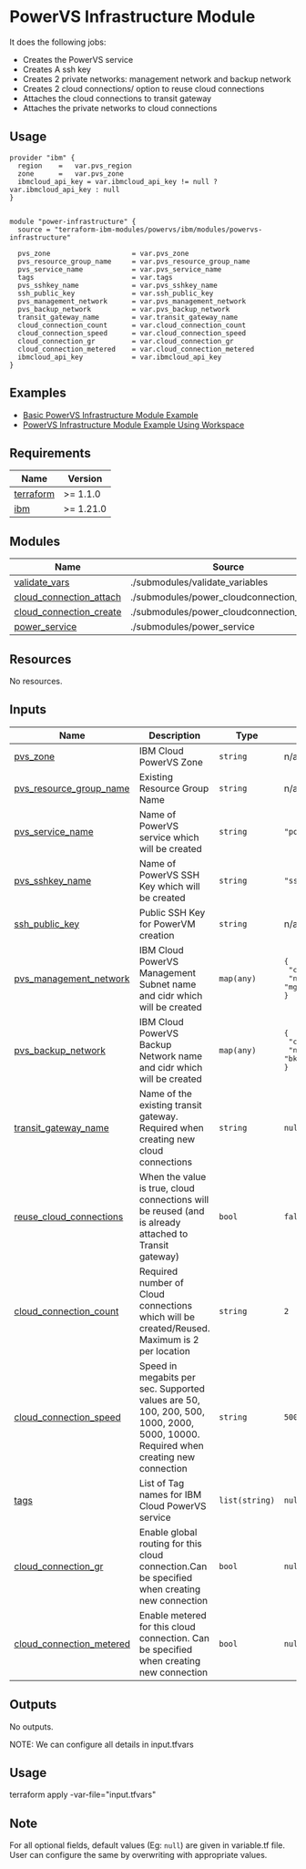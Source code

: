 # PowerVS Infrastructure Module

It does the following jobs:
- Creates the PowerVS service
- Creates A ssh key
- Creates 2 private networks: management network and backup network
- Creates 2 cloud connections/ option to reuse cloud connections
- Attaches the cloud connections to transit gateway
- Attaches the private networks to cloud connections

## Usage
```
provider "ibm" {
  region    =   var.pvs_region
  zone      =   var.pvs_zone
  ibmcloud_api_key = var.ibmcloud_api_key != null ? var.ibmcloud_api_key : null
}


module "power-infrastructure" {
  source = "terraform-ibm-modules/powervs/ibm/modules/powervs-infrastructure"

  pvs_zone                    = var.pvs_zone
  pvs_resource_group_name     = var.pvs_resource_group_name
  pvs_service_name            = var.pvs_service_name
  tags                        = var.tags
  pvs_sshkey_name             = var.pvs_sshkey_name
  ssh_public_key              = var.ssh_public_key
  pvs_management_network      = var.pvs_management_network
  pvs_backup_network          = var.pvs_backup_network
  transit_gateway_name        = var.transit_gateway_name
  cloud_connection_count      = var.cloud_connection_count
  cloud_connection_speed      = var.cloud_connection_speed
  cloud_connection_gr         = var.cloud_connection_gr
  cloud_connection_metered    = var.cloud_connection_metered
  ibmcloud_api_key            = var.ibmcloud_api_key
}
```


<!-- BEGIN EXAMPLES HOOK -->
## Examples

- [ Basic PowerVS Infrastructure Module Example](examples/basic)
- [ PowerVS Infrastructure Module Example Using Workspace](examples/standard-catalog)
<!-- END EXAMPLES HOOK -->

<!-- BEGINNING OF PRE-COMMIT-TERRAFORM DOCS HOOK -->
## Requirements

| Name | Version |
|------|---------|
| <a name="requirement_terraform"></a> [terraform](#requirement\_terraform) | >= 1.1.0 |
| <a name="requirement_ibm"></a> [ibm](#requirement\_ibm) | >= 1.21.0 |

## Modules

| Name | Source | Version |
|------|--------|---------|
| <a name="module_validate_vars"></a> [validate\_vars](#module\_validate\_vars) | ./submodules/validate_variables | n/a |
| <a name="module_cloud_connection_attach"></a> [cloud\_connection\_attach](#module\_cloud\_connection\_attach) | ./submodules/power_cloudconnection_attach | n/a |
| <a name="module_cloud_connection_create"></a> [cloud\_connection\_create](#module\_cloud\_connection\_create) | ./submodules/power_cloudconnection_create | n/a |
| <a name="module_power_service"></a> [power\_service](#module\_power\_service) | ./submodules/power_service | n/a |

## Resources

No resources.

## Inputs

| Name | Description | Type | Default | Required |
|------|-------------|------|---------|:--------:|
| <a name="input_pvs_zone"></a> [pvs\_zone](#input\_pvs\_zone) | IBM Cloud PowerVS Zone | `string` | n/a | yes |
| <a name="input_pvs_resource_group_name"></a> [pvs\_resource\_group\_name](#input\_pvs\_resource\_group\_name) | Existing Resource Group Name | `string` | n/a | yes |
| <a name="input_pvs_service_name"></a> [pvs\_service\_name](#input\_pvs\_service\_name) | Name of PowerVS service which will be created | `string` | `"power-service"` | no |
| <a name="input_pvs_sshkey_name"></a> [pvs\_sshkey\_name](#input\_pvs\_sshkey\_name) | Name of PowerVS SSH Key which will be created | `string` | `"ssh-key-pvs"` | no |
| <a name="input_ssh_public_key"></a> [ssh\_public\_key](#input\_ssh\_public\_key) | Public SSH Key for PowerVM creation | `string` | n/a | yes |
| <a name="input_pvs_management_network"></a> [pvs\_management\_network](#input\_pvs\_management\_network) | IBM Cloud PowerVS Management Subnet name and cidr which will be created | `map(any)` | <pre>{<br>  "cidr": "10.51.0.0/24",<br>  "name": "mgmt_net"<br>}</pre> | no |
| <a name="input_pvs_backup_network"></a> [pvs\_backup\_network](#input\_pvs\_backup\_network) | IBM Cloud PowerVS Backup Network name and cidr which will be created | `map(any)` | <pre>{<br>  "cidr": "10.52.0.0/24",<br>  "name": "bkp_net"<br>}</pre> | no |
| <a name="input_transit_gateway_name"></a> [transit\_gateway\_name](#input\_transit\_gateway\_name) | Name of the existing transit gateway. Required when creating new cloud connections | `string` | `null` | no |
| <a name="input_reuse_cloud_connections"></a> [reuse\_cloud\_connections](#input\_reuse\_cloud\_connections) | When the value is true, cloud connections will be reused (and is already attached to Transit gateway) | `bool` | `false` | no |
| <a name="input_cloud_connection_count"></a> [cloud\_connection\_count](#input\_cloud\_connection\_count) | Required number of Cloud connections which will be created/Reused. Maximum is 2 per location | `string` | `2` | no |
| <a name="input_cloud_connection_speed"></a> [cloud\_connection\_speed](#input\_cloud\_connection\_speed) | Speed in megabits per sec. Supported values are 50, 100, 200, 500, 1000, 2000, 5000, 10000. Required when creating new connection | `string` | `5000` | no |
| <a name="input_tags"></a> [tags](#input\_tags) | List of Tag names for IBM Cloud PowerVS service | `list(string)` | `null` | no |
| <a name="input_cloud_connection_gr"></a> [cloud\_connection\_gr](#input\_cloud\_connection\_gr) | Enable global routing for this cloud connection.Can be specified when creating new connection | `bool` | `null` | no |
| <a name="input_cloud_connection_metered"></a> [cloud\_connection\_metered](#input\_cloud\_connection\_metered) | Enable metered for this cloud connection. Can be specified when creating new connection | `bool` | `null` | no |

## Outputs

No outputs.
<!-- END OF PRE-COMMIT-TERRAFORM DOCS HOOK -->

NOTE: We can configure all details in input.tfvars

## Usage

terraform apply -var-file="input.tfvars"

## Note

For all optional fields, default values (Eg: `null`) are given in variable.tf file. User can configure the same by overwriting with appropriate values.
